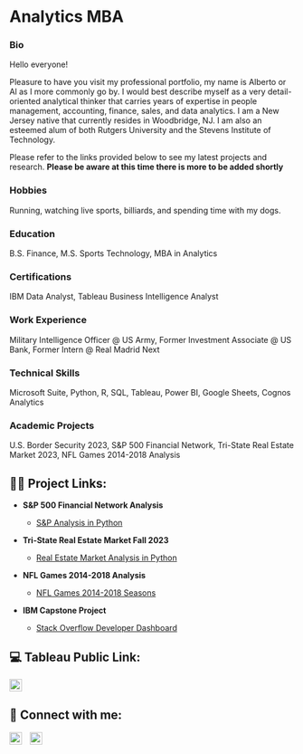 # Analytics MBA
### Bio
Hello everyone!

Pleasure to have you visit my professional portfolio, my name is Alberto or Al as I more commonly go by.  I would best describe myself as a very detail-oriented analytical thinker that carries years of expertise in people management, accounting, finance, sales, and data analytics. I am a New Jersey native that currently resides in Woodbridge, NJ. I am also an esteemed alum of both Rutgers University and the Stevens Institute of Technology. 

Please refer to the links provided below to see my latest projects and research. **Please be aware at this time there is more to be added shortly**

### Hobbies
Running, watching live sports, billiards, and spending time with my dogs. 

### Education
B.S. Finance, M.S. Sports Technology, MBA in Analytics

### Certifications
IBM Data Analyst, Tableau Business Intelligence Analyst

### Work Experience
Military Intelligence Officer @ US Army, 
Former Investment Associate @ US Bank,
Former Intern @ Real Madrid Next

### Technical Skills
Microsoft Suite, Python, R, SQL, Tableau, Power BI, Google Sheets, Cognos Analytics

### Academic Projects
U.S. Border Security 2023,
S&P 500 Financial Network,
Tri-State Real Estate Market 2023,
NFL Games 2014-2018 Analysis

<h2>👨‍💻 Project Links:</h2>

- <b>S&P 500 Financial Network Analysis</b>
  - [S&P Analysis in Python](https://github.com/albertoavera/S-P-Financial-Network-)
 
- <b>Tri-State Real Estate Market Fall 2023</b>
  - [Real Estate Market Analysis in Python](https://github.com/albertoavera/Tri_State_Market)
 
- <b>NFL Games 2014-2018 Analysis</b>
  - [NFL Games 2014-2018 Seasons](https://github.com/albertoavera/NFL-Games-2014-2018-Subset)
 
- <b>IBM Capstone Project</b>
  - [Stack Overflow Developer Dashboard](https://github.com/albertoavera/IBM-Capstone-Project)
 
<h2>💻 Tableau Public Link:</h2> 

[<img style="margin-right: 10px; display: inline-block;" alt="AlbertoVera | Tableau" width="22px" src="https://cdn.jsdelivr.net/npm/simple-icons@v3/icons/tableau.svg" />][tableau]

[tableau]: https://public.tableau.com/app/profile/alberto.vera/vizzes

<h2> 🤳 Connect with me:</h2>

[<img style="margin-right: 10px; display: inline-block;" alt="AlbertoVera | LinkedIn" width="22px" src="https://cdn.jsdelivr.net/npm/simple-icons@v3/icons/linkedin.svg" />][linkedin]
[<img style="margin-right: 10px; display: inline-block;" alt="AlbertoVera | YouTube" width="22px" src="https://cdn.jsdelivr.net/npm/simple-icons@v3/icons/youtube.svg" />][youtube]

[linkedin]: https://linkedin.com/in/albertoavera
[youtube]: https://www.youtube.com/channel/UCJA2Q7NMA2sNoCzqByj6Ysw
